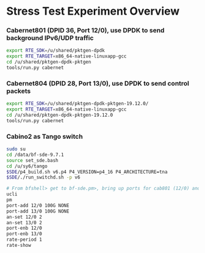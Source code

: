 # Stress Test Experiment Overview


### Cabernet801 (DPID 36, Port 12/0), use DPDK to send background IPv6/UDP traffic 
```bash
export RTE_SDK=/u/shared/pktgen-dpdk
export RTE_TARGET=x86_64-native-linuxapp-gcc
cd /u/shared/pktgen-dpdk-pktgen
tools/run.py cabernet
```

### Cabernet804 (DPID 28, Port 13/0), use DPDK to send control packets 
```bash 
export RTE_SDK=/u/shared/pktgen-dpdk-pktgen-19.12.0/
export RTE_TARGET=x86_64-native-linuxapp-gcc
cd /u/shared/pktgen-dpdk-pktgen-19.12.0
tools/run.py cabernet
```

### Cabino2 as Tango switch
```bash
sudo su
cd /data/bf-sde-9.7.1
source set_sde.bash 
cd /u/sy6/tango
$SDE/p4_build.sh v6.p4 P4_VERSION=p4_16 P4_ARCHITECTURE=tna
$SDE/./run_switchd.sh -p v6

# From bfshell> get to bf-sde.pm>, bring up ports for cab801 (12/0) and cab804 13/0), and view sending rates on the ports 
ucli
pm
port-add 12/0 100G NONE
port-add 13/0 100G NONE
an-set 12/0 2
an-set 13/0 2
port-enb 12/0
port-enb 13/0
rate-period 1
rate-show
```
